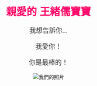 <!DOCTYPE html>
<html lang="en">
<head>
    <meta charset="UTF-8">
    <meta name="viewport" content="width=device-width, initial-scale=1.0">
    <title>我的王緒儒</title>
    <style>
        body {
            font-family: Arial, sans-serif;
            text-align: center;
        }
        .container {
            margin-top: 50px;
        }
        h1 {
            color: #ff0066;
        }
        p {
            color: #333;
            font-size: 18px;
        }
    </style>
</head>
<body>
    <div class="container">
        <h1>親愛的 王緒儒寶寶</h1>
        <p>我想告訴你...</p>
        <p>我愛你！</p>
 	<p>你是最棒的！</p>
        <img src="C:\Users\User\Desktop\pw\4F280EFE-F7EC-42ED-B06D-AFA80EB295F6.jpg" alt="我們的照片">
    </div>
</body>
</html>
